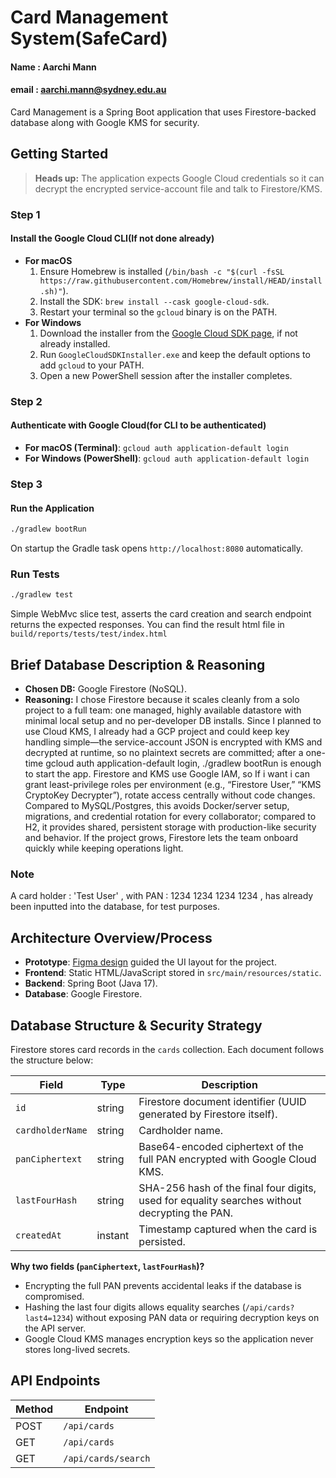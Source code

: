 # Card Management System(SafeCard)
#### Name : Aarchi Mann
#### email : aarchi.mann@sydney.edu.au

Card Management is a Spring Boot application that uses Firestore-backed database along with Google KMS for security.

## Getting Started

> **Heads up:** The application expects Google Cloud credentials so it can decrypt the encrypted service-account file and talk to Firestore/KMS.
### Step 1 
#### Install the Google Cloud CLI(If not done already)
- **For macOS**
  1. Ensure Homebrew is installed (`/bin/bash -c "$(curl -fsSL https://raw.githubusercontent.com/Homebrew/install/HEAD/install.sh)"`).
  2. Install the SDK: `brew install --cask google-cloud-sdk`.
  3. Restart your terminal so the `gcloud` binary is on the PATH.
- **For Windows**
  1. Download the installer from the [Google Cloud SDK page](https://cloud.google.com/sdk/docs/install), if not already installed.
  2. Run `GoogleCloudSDKInstaller.exe` and keep the default options to add `gcloud` to your PATH.
  3. Open a new PowerShell session after the installer completes.

### Step 2
#### Authenticate with Google Cloud(for CLI to be authenticated)
- **For macOS (Terminal)**: `gcloud auth application-default login`
- **For Windows (PowerShell)**: `gcloud auth application-default login`

### Step 3
#### Run the Application
```bash
./gradlew bootRun
```
On startup the Gradle task opens `http://localhost:8080` automatically.

### Run Tests
```bash
./gradlew test
```
Simple WebMvc slice test, asserts the card creation and search endpoint returns the expected responses.
You can find the result html file in `build/reports/tests/test/index.html`

## Brief Database Description & Reasoning
- **Chosen DB:** Google Firestore (NoSQL).
- **Reasoning:** I chose Firestore because it scales cleanly from a solo project to a full team: one managed, highly available datastore with minimal local setup and no per-developer DB installs. Since I planned to use Cloud KMS, I already had a GCP project and could keep key handling simple—the service-account JSON is encrypted with KMS and decrypted at runtime, so no plaintext secrets are committed; after a one-time gcloud auth application-default login, ./gradlew bootRun is enough to start the app. Firestore and KMS use Google IAM, so If i want i can grant least-privilege roles per environment (e.g., “Firestore User,” “KMS CryptoKey Decrypter”), rotate access centrally without code changes.         
Compared to MySQL/Postgres, this avoids Docker/server setup, migrations, and credential rotation for every collaborator; compared to H2, it provides shared, persistent storage with production-like security and behavior. If the project grows, Firestore lets the team onboard quickly while keeping operations light.

### Note 
A card holder : 'Test User' , with PAN : 1234 1234 1234 1234 , has already been inputted into the database, for test purposes.


## Architecture Overview/Process
- **Prototype**: [Figma design](https://www.figma.com/design/IUmM4cdMf6xA9HQIMw1ZAv/Card_management?node-id=0-1&t=1cB3sJ1r70qxiB0M-1) guided the UI layout for the project.
- **Frontend**: Static HTML/JavaScript stored in `src/main/resources/static`.
- **Backend**: Spring Boot (Java 17).
- **Database**: Google Firestore.

## Database Structure & Security Strategy
Firestore stores card records in the `cards` collection. Each document follows the structure below:

| Field            | Type     | Description                                                                                  |
|------------------|----------|----------------------------------------------------------------------------------------------|
| `id`             | string   | Firestore document identifier (UUID generated by Firestore itself).                          |
| `cardholderName` | string   | Cardholder name.                                                                             |
| `panCiphertext`  | string   | Base64-encoded ciphertext of the full PAN encrypted with Google Cloud KMS.                   |
| `lastFourHash`   | string   | SHA-256 hash of the final four digits, used for equality searches without decrypting the PAN.|
| `createdAt`      | instant  | Timestamp captured when the card is persisted.                                               |

**Why two fields (`panCiphertext`, `lastFourHash`)?**
- Encrypting the full PAN prevents accidental leaks if the database is compromised.
- Hashing the last four digits allows equality searches (`/api/cards?last4=1234`) without exposing PAN data or requiring decryption keys on the API server.
- Google Cloud KMS manages encryption keys so the application never stores long-lived secrets.

## API Endpoints

| Method | Endpoint            |
|--------|---------------------|
| POST   | `/api/cards`        | 
| GET    | `/api/cards`        | 
| GET    | `/api/cards/search` | 
